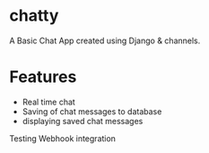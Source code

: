 # chatty

A Basic Chat App created using Django & channels.

# Features
- Real time chat
- Saving of chat messages to database
- displaying saved chat messages

Testing Webhook integration
